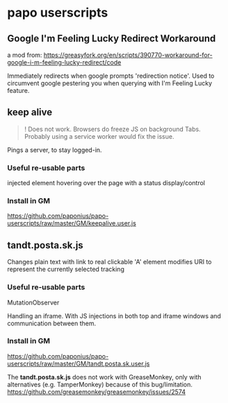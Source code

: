 # papo userscripts

## Google I'm Feeling Lucky Redirect Workaround
a mod from: https://greasyfork.org/en/scripts/390770-workaround-for-google-i-m-feeling-lucky-redirect/code

Immediately redirects when google prompts 'redirection notice'. Used to circumvent google pestering you when querying with I'm Feeling Lucky feature.


## keep alive

> ! Does not work. Browsers do freeze JS on background Tabs.  
> Probably using a service worker would fix the issue.

Pings a server, to stay logged-in.

### Useful re-usable parts

injected element hovering over the page with a status display/control

### Install in GM
https://github.com/paponius/papo-userscripts/raw/master/GM/keepalive.user.js


## tandt.posta.sk.js
Changes plain text with link to real clickable 'A' element
modifies URI to represent the currently selected tracking

### Useful re-usable parts

MutationObserver

Handling an iframe. With JS injections in both top and iframe windows
and communication between them.


### Install in GM
https://github.com/paponius/papo-userscripts/raw/master/GM/tandt.posta.sk.user.js

The **tandt.posta.sk.js** does not work with GreaseMonkey, only with alternatives (e.g. TamperMonkey) because of this bug/limitation.
https://github.com/greasemonkey/greasemonkey/issues/2574

